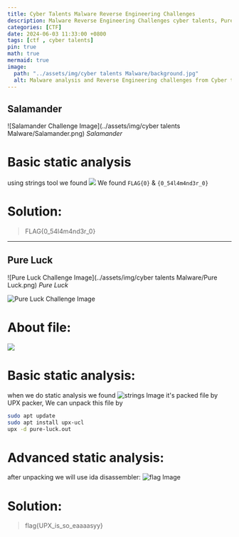 ```yaml
---
title: Cyber Talents Malware Reverse Engineering Challenges 
description: Malware Reverse Engineering Challenges cyber talents, Pure Luck, Find the Pass, Find the Hash, Salamander, Eazy, m0v, PE Master, ELF Master.
categories: [CTF]
date: 2024-06-03 11:33:00 +0800
tags: [ctf , cyber talents]
pin: true
math: true
mermaid: true
image:
  path: "../assets/img/cyber talents Malware/background.jpg"
  alt: Malware analysis and Reverse Engineering challenges from Cyber talents.
---
```

## Salamander

![Salamander Challenge Image](../assets/img/cyber talents Malware/Salamander.png)
_Salamander_

# Basic static analysis
using strings tool we found <img src="../assets/img/cyber talents Malware/Salamander-string.png">
We found `FLAG{0}` & `{0_54l4m4nd3r_0}` 
# Solution: 
> FLAG{0_54l4m4nd3r_0}
>

---------------------------------------------------------------------------------------
## Pure Luck

![Pure Luck Challenge Image](../assets/img/cyber talents Malware/Pure Luck.png)
_Pure Luck_

<img src="../assets/img/cyber talents Malware/Pure Luck.png" alt="Pure Luck Challenge Image">

# About file:
<img src="../assets/img/cyber talents Malware/Details pure luck.png">

# Basic static analysis: 
when we do static analysis we found <img src="../assets/img/cyber talents Malware/strrings pure luck.png" alt="strings Image"> 
it's packed file by UPX packer, We can unpack this file by 
``` bash
sudo apt update
sudo apt install upx-ucl
upx -d pure-luck.out
```
# Advanced static analysis:
after unpacking we will use ida disassembler:
<img src="../assets/img/cyber talents Malware/flag pure-luck.png" alt="flag Image">

# Solution: 
> flag{UPX_is_so_eaaaasyy}
>


